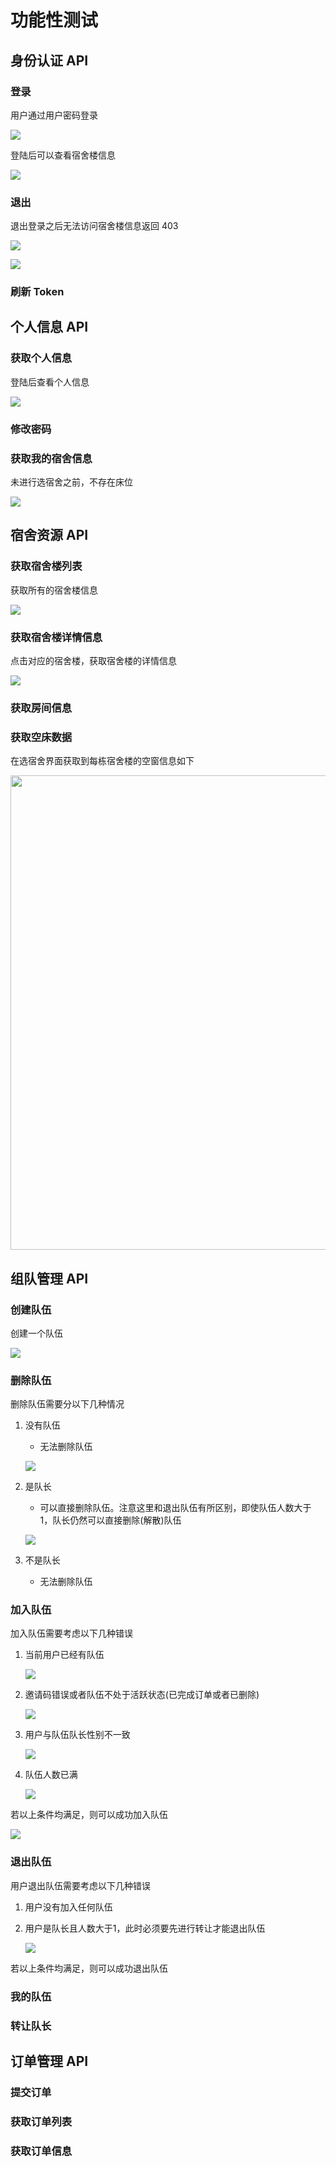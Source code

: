 # 功能性测试

## 身份认证 API

### 登录

用户通过用户密码登录

![](functional_testing.assets/2022-12-20-07-49-40-image.png)

登陆后可以查看宿舍楼信息

![](functional_testing.assets/2022-12-20-07-50-18-image.png)

### 退出

退出登录之后无法访问宿舍楼信息返回 403

![](functional_testing.assets/2022-12-20-07-51-32-image.png)

![](functional_testing.assets/2022-12-20-07-51-58-image.png)

### 刷新 Token

## 

## 个人信息 API

### 获取个人信息

登陆后查看个人信息

![](functional_testing.assets/2022-12-20-07-52-25-image.png)

### 修改密码

### 获取我的宿舍信息

未进行选宿舍之前，不存在床位

![](functional_testing.assets/2022-12-20-07-56-51-image.png)

## 

## 宿舍资源 API

### 获取宿舍楼列表

获取所有的宿舍楼信息

![](functional_testing.assets/2022-12-20-08-00-18-image.png)

### 获取宿舍楼详情信息

点击对应的宿舍楼，获取宿舍楼的详情信息

![](functional_testing.assets/2022-12-20-08-01-30-image.png)

### 获取房间信息

### 获取空床数据

在选宿舍界面获取到每栋宿舍楼的空窗信息如下

<img title="" src="functional_testing.assets/2022-12-20-08-03-12-image.png" alt="" width="759">

## 

## 组队管理 API

### 创建队伍

创建一个队伍

![](functional_testing.assets/2022-12-20-08-07-06-image.png)

### 删除队伍

删除队伍需要分以下几种情况

1. 没有队伍
   
   - 无法删除队伍
   
   ![](functional_testing.assets/2022-12-20-08-10-53-image.png)

2. 是队长
   
   - 可以直接删除队伍。注意这里和退出队伍有所区别，即使队伍人数大于 1，队长仍然可以直接删除(解散)队伍
   
   ![](functional_testing.assets/2022-12-20-08-10-33-image.png)

3. 不是队长
   
   - 无法删除队伍

### 加入队伍

加入队伍需要考虑以下几种错误

1. 当前用户已经有队伍
   
   ![](functional_testing.assets/2022-12-20-08-13-22-image.png)

2. 邀请码错误或者队伍不处于活跃状态(已完成订单或者已删除)
   
   ![](functional_testing.assets/2022-12-20-08-14-40-image.png)

3. 用户与队伍队长性别不一致
   
   ![](functional_testing.assets/2022-12-20-08-15-24-image.png)

4. 队伍人数已满
   
   ![](functional_testing.assets/2022-12-20-08-19-26-image.png)

若以上条件均满足，则可以成功加入队伍

![](functional_testing.assets/2022-12-20-08-16-59-image.png)

### 退出队伍

用户退出队伍需要考虑以下几种错误

1. 用户没有加入任何队伍

2. 用户是队长且人数大于1，此时必须要先进行转让才能退出队伍
   
   ![](functional_testing.assets/2022-12-20-08-23-20-image.png)

若以上条件均满足，则可以成功退出队伍

### 我的队伍

### 转让队长

## 订单管理 API

### 提交订单

### 获取订单列表

### 获取订单信息
